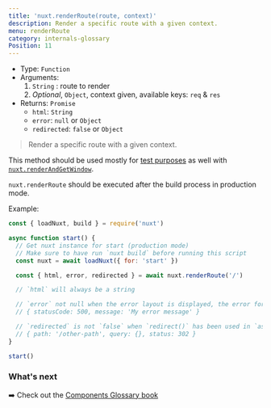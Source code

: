 ```yaml
---
title: 'nuxt.renderRoute(route, context)'
description: Render a specific route with a given context.
menu: renderRoute
category: internals-glossary
Position: 11
---
```


- Type: `Function`
- Arguments:
  1. `String` : route to render
  2. _Optional_, `Object`, context given, available keys: `req` & `res`
- Returns: `Promise`
  - `html`: `String`
  - `error`: `null` or `Object`
  - `redirected`: `false` or `Object`

> Render a specific route with a given context.

This method should be used mostly for [test purposes](/guide/development-tools#end-to-end-testing) as well with [`nuxt.renderAndGetWindow`](/api/nuxt-render-and-get-window).

<base-alert>

`nuxt.renderRoute` should be executed after the build process in production mode.

</base-alert>

Example:

```js
const { loadNuxt, build } = require('nuxt')

async function start() {
  // Get nuxt instance for start (production mode)
  // Make sure to have run `nuxt build` before running this script
  const nuxt = await loadNuxt({ for: 'start' })

  const { html, error, redirected } = await nuxt.renderRoute('/')

  // `html` will always be a string

  // `error` not null when the error layout is displayed, the error format is:
  // { statusCode: 500, message: 'My error message' }

  // `redirected` is not `false` when `redirect()` has been used in `asyncData()` or `fetch()`
  // { path: '/other-path', query: {}, status: 302 }
}

start()
```

### What's next

➡️ Check out the [Components Glossary book](/guides/components-glossary/pages-fetch)
